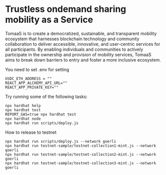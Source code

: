 # Trustless ondemand sharing mobility as a Service 

TomaaS is to create a democratized, sustainable, and transparent mobility ecosystem that harnesses blockchain technology and community collaboration to deliver accessible, innovative, and user-centric services for all participants. By enabling individuals and communities to actively participate in the ownership and provision of mobility services, TomaaS aims to break down barriers to entry and foster a more inclusive ecosystem.

You need to set .env for setting

```
USDC_ETH_ADDRESS = ""
REACT_APP_ALCHEMY_API_URL=""
REACT_APP_PRIVATE_KEY=""
```

Try running some of the following tasks:

```shell
npx hardhat help
npx hardhat test
REPORT_GAS=true npx hardhat test
npx hardhat node
npx hardhat run scripts/deploy.js
```
How to release to testnet
```shell
npx hardhat run scripts/deploy.js --network goerli
npx hardhat run testnet-sample/testnet-collection1-mint.js --network goerli
npx hardhat run testnet-sample/testnet-collection2-mint.js --network goerli
npx hardhat run testnet-sample/testnet-collection3-mint.js --network goerli
```
